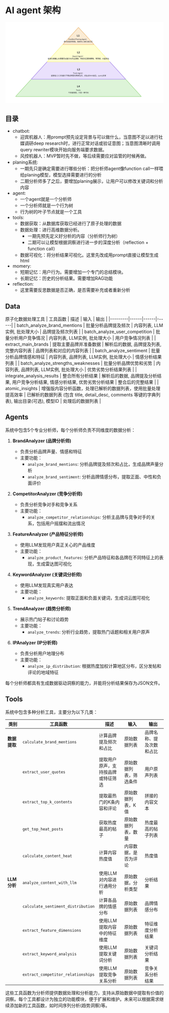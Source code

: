 # AI agent 架构

![HMA架构图](asset/HMA.png)

## 目录
- chatbot:
    - 迎宾机器人：用prompt预先设定背景与可以做什么，当意图不足以进行社媒调研deep research时，进行正常对话或验证意图；当意图清晰时调用query rewriter模块开始向服务端要求数据。
    - 风控机器人：MVP暂时先不做，等后续需要应对监管的时候再做。
- planing系统: 
    - 一期先只是确定需要进行哪些分析：把分析师agent像function call一样喂给planing模型，模型选择需要进行的分析
    - 二期分析师多了之后，要增加planing展示，让用户可以修改关键词和分析内容
- agent: 
    - 一个agent就是一个分析师
    - 一个分析师就是一个行为树
    - 行为树的叶子节点就是一个工具
- tools:
  - 数据获取：从数据库获取已经进行了原子处理的数据
  - 数据处理：进行高维数据分析。
    - 一期先预先定义好分析的内容（分析师行为树）
    - 二期可以让模型根据洞察进行进一步的深度分析（reflection + function call）
  - 数据可视化：将分析结果可视化。这里先改成用prompt直接让模型生成html
- momery:
  - 短期记忆：用户行为。需要增加一个专门的总结模块。
  - 长期记忆：历史的分析结果。需要增加RAG功能
- reflection:
  - 这里需要反思数据是否正确，是否需要补充或者重新分析

## Data
原子化数据处理工具
| 工具函数 | 描述 | 输入 | 输出 |
|---------|------|------|------|
| batch_analyze_brand_mentions | 批量分析品牌提及频次 | 内容列表, LLM实例, 批处理大小 | 品牌提及频次列表 |
| batch_analyze_user_competition | 批量分析用户竞争情况 | 内容列表, LLM实例, 批处理大小 | 用户竞争情况列表 |
| extract_main_brands | 提取主要品牌并准备数据 | 解析后的数据, 品牌提及列表, 完整内容列表 | 品牌列表和对应的内容列表 |
| batch_analyze_sentiment | 批量分析品牌情感和特征 | 内容列表, 品牌列表, LLM实例, 批处理大小 | 情感分析结果列表 |
| batch_analyze_strengths_weaknesses | 批量分析品牌优势和劣势 | 内容列表, 品牌列表, LLM实例, 批处理大小 | 优势劣势分析结果列表 |
| integrate_analysis_results | 整合所有分析结果 | 解析后的数据, 品牌提及分析结果, 用户竞争分析结果, 情感分析结果, 优势劣势分析结果 | 整合后的完整结果 |
| atomic_insights | 增强版内容分析函数，处理已解析的数据列表，使用批量处理提高效率 | 已解析的数据列表 (包含 title, detail_desc, comments 等键的字典列表), 输出目录(可选), 模型ID | 处理后的数据列表 |

## Agents
系统中包含5个专业分析师，每个分析师负责不同维度的数据分析：

1. **BrandAnalyzer (品牌分析师)**
   - 负责分析品牌声量、情感和特征
   - 主要功能：
     - `analyze_brand_mentions`: 分析品牌提及频次和占比，生成品牌声量分析
     - `analyze_brand_sentiment`: 分析品牌情感分布，提取正面、中性和负面评价

2. **CompetitorAnalyzer (竞争分析师)**
   - 负责分析竞争对手和竞争关系
   - 主要功能：
     - `analyze_competitor_relationships`: 分析主品牌与竞争对手的关系，包括用户摇摆和流出情况

3. **FeatureAnalyzer (产品特征分析师)**
   - 使用LLM发现用户真正关心的产品维度
   - 主要功能：
     - `analyze_product_features`: 分析产品特征和各品牌在不同特征上的表现，生成雷达图可视化

4. **KeywordAnalyzer (关键词分析师)**
   - 使用LLM发现真实用户表达
   - 主要功能：
     - `analyze_keywords`: 提取正面和负面关键词，生成词云图可视化

5. **TrendAnalyzer (趋势分析师)**
   - 展示热门帖子和讨论趋势
   - 主要功能：
     - `analyze_trends`: 分析行业趋势，提取热门话题和相关用户原声

6. **IPAnalyzer (IP分析师)**
   - 负责分析用户地理分布
   - 主要功能：
     - `analyze_ip_distribution`: 根据热度加权计算地区分布，区分发帖和评论的地域特征

每个分析师都具有生成数据驱动洞察的能力，并能将分析结果保存为JSON文件。

## Tools

系统中包含多种分析工具，主要分为以下几类：

| 类别 | 工具函数 | 描述 | 输入 | 输出 |
|------|---------|------|------|------|
| **数据提取** | `calculate_brand_mentions` | 计算品牌提及频次和占比 | 原始数据列表 | 品牌名称、提及次数和占比 |
| | `extract_user_quotes` | 提取用户原声，支持按品牌或特征筛选 | 原始数据列表，筛选条件 | 用户原声列表 |
| | `extract_top_k_contents` | 提取最热门的K条内容和评论 | 原始数据列表，K值 | 拼接的内容文本 |
| | `get_top_heat_posts` | 获取热度最高的帖子 | 原始数据列表，数量 | 热度最高的帖子列表 |
| | `calculate_content_heat` | 计算内容热度值 | 内容数据，是否为评论 | 热度值 |
| **LLM分析** | `analyze_content_with_llm` | 使用LLM对内容进行通用分析 | 原始数据，分析类型 | 分析结果 |
| | `calculate_sentiment_distribution` | 计算各品牌的情感分布 | 原始数据列表 | 品牌情感分布 |
| | `extract_feature_dimensions` | 使用LLM提取内容中的特征维度 | 原始数据列表 | 特征维度分析结果 |
| | `extract_keyword_analysis` | 使用LLM提取关键词分析 | 原始数据列表 | 关键词分析结果 |
| | `extract_competitor_relationships` | 使用LLM提取竞争关系分析 | 原始数据列表 | 竞争关系分析结果 |

这些工具函数为分析师提供数据处理和分析能力，支持从原始数据中提取有价值的洞察。每个工具都设计为独立的功能模块，便于扩展和维护。未来可以根据需求继续添加新的工具函数，如时间序列分析(趋势洞察)等。